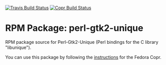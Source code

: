 [![Travis Build Status](https://travis-ci.org/mheffner/perl-gtk2-unique-rpm.svg?branch=master)](https://travis-ci.org/mheffner/perl-gtk2-unique-rpm) [![Copr Build Status](https://copr.fedorainfracloud.org/coprs/mheffner/perl-gtk2-unique/package/perl-gtk2-unique/status_image/last_build.png)](https://copr.fedorainfracloud.org/coprs/mheffner/perl-gtk2-unique/)

# RPM Package: perl-gtk2-unique

RPM package source for Perl-Gtk2-Unique (Perl bindings for the C library "libunique").

You can use this package by following the [instructions](https://copr.fedorainfracloud.org/coprs/mheffner/perl-gtk2-unique/)
for the Fedora Copr.
